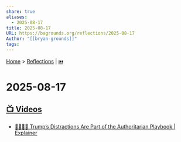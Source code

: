 ```yaml
---
share: true
aliases:
  - 2025-08-17
title: 2025-08-17
URL: https://bagrounds.org/reflections/2025-08-17
Author: "[[bryan-grounds]]"
tags: 
---
```

[Home](../index.md) > [Reflections](./index.md) | [⏮️](./2025-08-16.md)  
# 2025-08-17  
## [📺 Videos](../videos/index.md)  
- [👹🤡👑📢 Trump’s Distractions Are Part of the Authoritarian Playbook | Explainer](../videos/trumps-distractions-are-part-of-the-authoritarian-playbook-explainer.md)